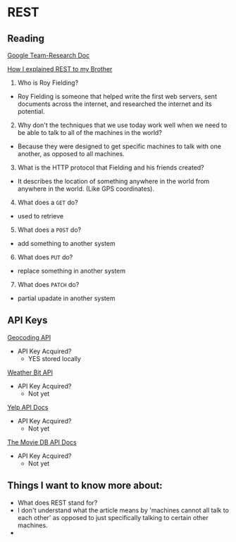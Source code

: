 # REST

## Reading
[Google Team-Research Doc](https://www.google.com/amp/mobile.nytimes.com/2016/02/28/magazine/what-google-learned-from-its-quest-to-build-the-perfect-team.amp.html)

[How I explained REST to my Brother](https://gist.github.com/brookr/5977550)

1. Who is Roy Fielding?
  - Roy Fielding is someone that helped write the first web servers, sent documents across the internet, and researched the internet and its potential.
2. Why don't the techniques that we use today work well when we need to be able to talk to all of the machines in the world?
  - Because they were designed to get specific machines to talk with one another, as opposed to all machines.
3. What is the HTTP protocol that Fielding and his friends created?
  - It describes the location of something anywhere in the world from anywhere in the world. (Like GPS coordinates).
4. What does a `GET` do?
  - used to retrieve
5. What does a `POST` do?
  - add something to another system
6. What does `PUT` do?
  - replace something in another system
7. What does `PATCH` do?
  - partial upadate in another system

## API Keys

[Geocoding API](https://locationiq.com/)
  - API Key Acquired?
    - YES stored locally

[Weather Bit API](https://www.weatherbit.io/)
  - API Key Acquired?
    - Not yet

[Yelp API Docs](https://locationiq.com/)
  - API Key Acquired?
    - Not yet

[The Movie DB API Docs](https://locationiq.com/)
  - API Key Acquired?
    - Not yet

## Things I want to know more about: 
- What does REST stand for?
- I don't understand what the article means by 'machines cannot all talk to each other' as opposed to just specifically talking to certain other machines.
- 